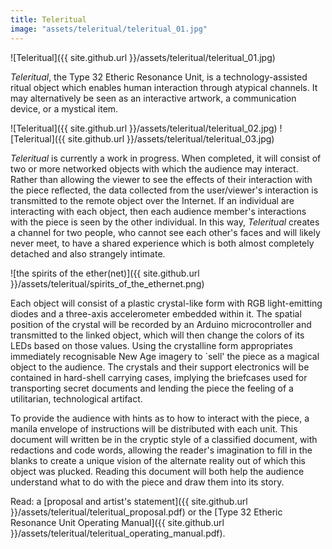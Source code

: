 ```yaml
---
title: Teleritual
image: "assets/teleritual/teleritual_01.jpg"
---
```

![Teleritual]({{ site.github.url }}/assets/teleritual/teleritual_01.jpg)

_Teleritual_, the Type 32 Etheric Resonance Unit, is a technology-assisted ritual object which enables human interaction through atypical channels. It may alternatively be seen as an interactive artwork, a communication device, or a mystical item.

![Teleritual]({{ site.github.url }}/assets/teleritual/teleritual_02.jpg)
![Teleritual]({{ site.github.url }}/assets/teleritual/teleritual_03.jpg)

_Teleritual_ is currently a work in progress. When completed, it will consist of two or more networked objects with which the audience may interact. Rather than allowing the viewer to see the effects of their interaction with the piece reflected, the data collected from the user/viewer's interaction is transmitted to the remote object over the Internet. If an individual are interacting with each object, then each audience member's interactions with the piece is seen by the other individual. In this way, _Teleritual_ creates a channel for two people, who cannot see each other's faces and will likely never meet, to have a shared experience which is both almost completely detached and also strangely intimate.

![the spirits of the ether(net)]({{ site.github.url }}/assets/teleritual/spirits_of_the_ethernet.png)

Each object will consist of a plastic crystal-like form with RGB light-emitting diodes and a three-axis accelerometer embedded within it. The spatial position of the crystal will be recorded by an Arduino microcontroller and transmitted to the linked object, which will then change the colors of its LEDs based on those values. Using the crystalline form appropriates immediately recognisable New Age imagery to `sell' the piece as a magical object to the audience. The crystals and their support electronics will be contained in hard-shell carrying cases, implying the briefcases used for transporting secret documents and lending the piece the feeling of a utilitarian, technological artifact.

To provide the audience with hints as to how to interact with the piece, a manila envelope of instructions will be distributed with each unit. This document will written be in the cryptic style of a classified document, with redactions and code words, allowing the reader's imagination to fill in the blanks to create a unique vision of the alternate reality out of which this object was plucked. Reading this document will both help the audience understand what to do with the piece and draw them into its story.

Read: a [proposal and artist's statement]({{ site.github.url }}/assets/teleritual/teleritual_proposal.pdf) or the [Type 32 Etheric Resonance Unit Operating Manual]({{ site.github.url }}/assets/teleritual/teleritual_operating_manual.pdf).

<div data-configid="23994610/34691534" style="width:720px; height:466px;" class="issuuembed"></div><script type="text/javascript" src="//e.issuu.com/embed.js" async="true"></script>
